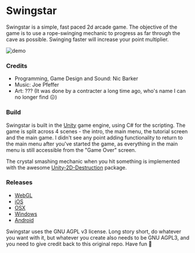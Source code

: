 # Swingstar

Swingstar is a simple, fast paced 2d arcade game. The objective of the game is to use a rope-swinging mechanic to progress as far through the cave as possible. Swinging faster will increase your point multiplier.

![demo](https://user-images.githubusercontent.com/2264338/73823665-a1af4c80-485d-11ea-8765-b608d7ea7b9e.gif)

### Credits
- Programming, Game Design and Sound: Nic Barker
- Music: Joe Pfeffer
- Art: ??? (It was done by a contracter a long time ago, who's name I can no longer find 😖)

### Build
Swingstar is built in the [Unity](https://unity.com/) game engine, using C# for the scripting. The game is split across 4 scenes - the intro, the main menu, the tutorial screen and the main game. I didn't see any point adding functionality to return to the main menu after you've started the game, as everything in the main menu is still accessible from the "Game Over" screen.

The crystal smashing mechanic when you hit something is implemented with the awesome [Unity-2D-Destruction](https://github.com/mjholtzem/Unity-2D-Destruction) package.

### Releases
- [WebGL](games.nicbarker.org/swingstar)
- [iOS](https://apps.apple.com/us/app/swingstar/id1497443665)
- [OSX](https://apps.apple.com/us/app/swingstar/id1497096235)
- [Windows](https://memoretti-assets.nyc3.cdn.digitaloceanspaces.com/games/swingstar/Windows/Swingstar.zip)
- [Android](https://play.google.com/store/apps/details?id=com.delphinium.swingstar)

Swingstar uses the GNU AGPL v3 license. Long story short, do whatever you want with it, but whatever you create also needs to be GNU AGPL3, and you need to give credit back to this original repo. Have fun 🙂
